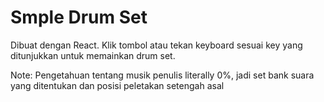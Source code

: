 # Smple Drum Set

Dibuat dengan React. Klik tombol atau tekan keyboard sesuai key yang ditunjukkan untuk memainkan drum set. 

Note: Pengetahuan tentang musik penulis literally 0%, jadi set bank suara yang ditentukan dan posisi peletakan setengah asal
